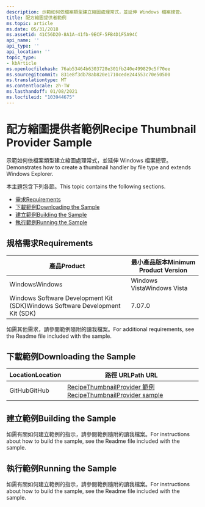 ```yaml
---
description: 示範如何依檔案類型建立縮圖處理常式，並延伸 Windows 檔案總管。
title: 配方縮圖提供者範例
ms.topic: article
ms.date: 05/31/2018
ms.assetid: 41C56D20-8A1A-41fb-9ECF-5FB4D1F5A94C
api_name: ''
api_type: ''
api_location: ''
topic_type:
- kbArticle
ms.openlocfilehash: 76ab53464b6303728e301fb240e499829c5f70ee
ms.sourcegitcommit: 831e8f3db78ab820e1710cede244553c70e50500
ms.translationtype: MT
ms.contentlocale: zh-TW
ms.lasthandoff: 01/08/2021
ms.locfileid: "103944675"
---
```

# <a name="recipe-thumbnail-provider-sample"></a><span data-ttu-id="1da82-103">配方縮圖提供者範例</span><span class="sxs-lookup"><span data-stu-id="1da82-103">Recipe Thumbnail Provider Sample</span></span>

<span data-ttu-id="1da82-104">示範如何依檔案類型建立縮圖處理常式，並延伸 Windows 檔案總管。</span><span class="sxs-lookup"><span data-stu-id="1da82-104">Demonstrates how to create a thumbnail handler by file type and extends Windows Explorer.</span></span>

<span data-ttu-id="1da82-105">本主題包含下列各節。</span><span class="sxs-lookup"><span data-stu-id="1da82-105">This topic contains the following sections.</span></span>

-   [<span data-ttu-id="1da82-106">需求</span><span class="sxs-lookup"><span data-stu-id="1da82-106">Requirements</span></span>](#requirements)
-   [<span data-ttu-id="1da82-107">下載範例</span><span class="sxs-lookup"><span data-stu-id="1da82-107">Downloading the Sample</span></span>](#downloading-the-sample)
-   [<span data-ttu-id="1da82-108">建立範例</span><span class="sxs-lookup"><span data-stu-id="1da82-108">Building the Sample</span></span>](#building-the-sample)
-   [<span data-ttu-id="1da82-109">執行範例</span><span class="sxs-lookup"><span data-stu-id="1da82-109">Running the Sample</span></span>](#running-the-sample)

## <a name="requirements"></a><span data-ttu-id="1da82-110">規格需求</span><span class="sxs-lookup"><span data-stu-id="1da82-110">Requirements</span></span>



| <span data-ttu-id="1da82-111">產品</span><span class="sxs-lookup"><span data-stu-id="1da82-111">Product</span></span>                                | <span data-ttu-id="1da82-112">最小產品版本</span><span class="sxs-lookup"><span data-stu-id="1da82-112">Minimum Product Version</span></span> |
|----------------------------------------|-------------------------|
| <span data-ttu-id="1da82-113">Windows</span><span class="sxs-lookup"><span data-stu-id="1da82-113">Windows</span></span>                                | <span data-ttu-id="1da82-114">Windows Vista</span><span class="sxs-lookup"><span data-stu-id="1da82-114">Windows Vista</span></span>           |
| <span data-ttu-id="1da82-115">Windows Software Development Kit (SDK)</span><span class="sxs-lookup"><span data-stu-id="1da82-115">Windows Software Development Kit (SDK)</span></span> | <span data-ttu-id="1da82-116">7.0</span><span class="sxs-lookup"><span data-stu-id="1da82-116">7.0</span></span>                     |



 

<span data-ttu-id="1da82-117">如需其他需求，請參閱範例隨附的讀我檔案。</span><span class="sxs-lookup"><span data-stu-id="1da82-117">For additional requirements, see the Readme file included with the sample.</span></span>

## <a name="downloading-the-sample"></a><span data-ttu-id="1da82-118">下載範例</span><span class="sxs-lookup"><span data-stu-id="1da82-118">Downloading the Sample</span></span>

| <span data-ttu-id="1da82-119">Location</span><span class="sxs-lookup"><span data-stu-id="1da82-119">Location</span></span>      | <span data-ttu-id="1da82-120">路徑 URL</span><span class="sxs-lookup"><span data-stu-id="1da82-120">Path URL</span></span>                                                                                             |
|---------------|------------------------------------------------------------------------------------------------------|
| <span data-ttu-id="1da82-121">GitHub</span><span class="sxs-lookup"><span data-stu-id="1da82-121">GitHub</span></span>  | [<span data-ttu-id="1da82-122">RecipeThumbnailProvider 範例</span><span class="sxs-lookup"><span data-stu-id="1da82-122">RecipeThumbnailProvider sample</span></span>](https://github.com/microsoft/Windows-classic-samples/tree/master/Samples/Win7Samples/winui/shell/appshellintegration/RecipeThumbnailProvider) |

## <a name="building-the-sample"></a><span data-ttu-id="1da82-123">建立範例</span><span class="sxs-lookup"><span data-stu-id="1da82-123">Building the Sample</span></span>

<span data-ttu-id="1da82-124">如需有關如何建立範例的指示，請參閱範例隨附的讀我檔案。</span><span class="sxs-lookup"><span data-stu-id="1da82-124">For instructions about how to build the sample, see the Readme file included with the sample.</span></span>

## <a name="running-the-sample"></a><span data-ttu-id="1da82-125">執行範例</span><span class="sxs-lookup"><span data-stu-id="1da82-125">Running the Sample</span></span>

<span data-ttu-id="1da82-126">如需有關如何建立範例的指示，請參閱範例隨附的讀我檔案。</span><span class="sxs-lookup"><span data-stu-id="1da82-126">For instructions about how to build the sample, see the Readme file included with the sample.</span></span>

 

 



